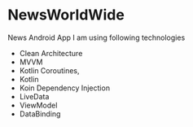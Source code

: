 # NewsWorldWide
News Android App  I am using following technologies
- Clean Architecture
- MVVM
- Kotlin Coroutines,
- Kotlin
- Koin Dependency Injection
- LiveData
- ViewModel
- DataBinding
